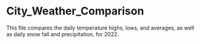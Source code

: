# City_Weather_Comparison

This file compares the daily temperature highs, lows, and averages, as well as daily snow fall and precipitation, for 2022. 
